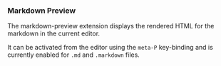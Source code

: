 ### Markdown Preview

The markdown-preview extension displays the rendered HTML for the markdown
in the current editor.

It can be activated from the editor using the `meta-P` key-binding and is
currently enabled for `.md` and `.markdown` files.

